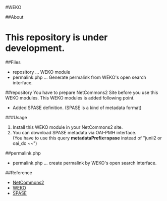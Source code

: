 #WEKO


##About
# **This repository is under development.** #


##Files
* repository ... WEKO module
* permalink.php ... Generate permalink from WEKO's open search interface.


##repository
You have to prepare NetCommons2 Site before you use this WEKO modules.
This WEKO modules is added following point.

* Added SPASE definition. (SPASE is a kind of metadata format)

###Usage

1. Install this WEKO module in your NetCommons2 site.  
2. You can download SPASE metadata via OAI-PMH interface.  
(You have to use this query **metadataPrefix=spase** instead of "junii2 or oai_dc ~~")

##permalink.php

* permalink.php ... create permalink by WEKO's open search interface.


##Reference
* [NetCommons2](http://www.netcommons.org/)
* [WEKO](http://weko.at.nii.ac.jp/)
* [SPASE](http://www.spase-group.org/)


